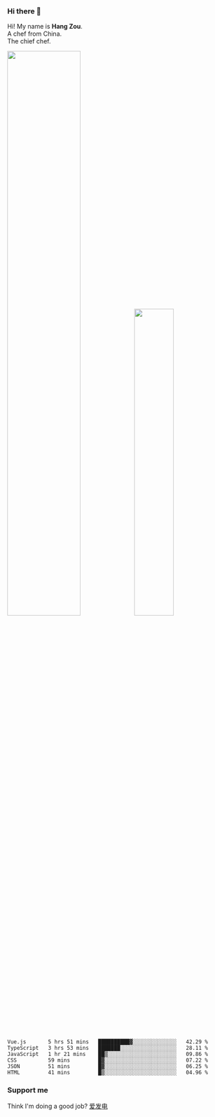 ### Hi there 👋

Hi! My name is **Hang Zou**.  
A chef from China.  
The chief chef.

<img align="" width="57.5%" src="https://github-readme-stats.vercel.app/api?username=zouhangwithsweet&hide_title=true&hide_border=true&show_icons=true&include_all_commits=true&line_height=21" /><img align="" width="42.4%" src="https://github-readme-stats.vercel.app/api/top-langs/?username=zouhangwithsweet&hide_title=true&hide_border=true&layout=compact" />

<!--START_SECTION:waka-->

```text
Vue.js       5 hrs 51 mins   ██████████▓░░░░░░░░░░░░░░   42.29 %
TypeScript   3 hrs 53 mins   ███████░░░░░░░░░░░░░░░░░░   28.11 %
JavaScript   1 hr 21 mins    ██▒░░░░░░░░░░░░░░░░░░░░░░   09.86 %
CSS          59 mins         █▓░░░░░░░░░░░░░░░░░░░░░░░   07.22 %
JSON         51 mins         █▓░░░░░░░░░░░░░░░░░░░░░░░   06.25 %
HTML         41 mins         █▒░░░░░░░░░░░░░░░░░░░░░░░   04.96 %
```

<!--END_SECTION:waka-->

### Support me

Think I'm doing a good job? [爱发电](https://afdian.net/@zouhangsweet)
